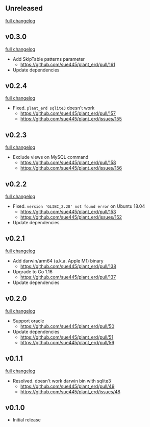 ## Unreleased
[full changelog](http://github.com/sue445/plant_erd/compare/v0.3.0...master)

## v0.3.0
[full changelog](http://github.com/sue445/plant_erd/compare/v0.2.4...v0.3.0)

* Add SkipTable patterns parameter
  * https://github.com/sue445/plant_erd/pull/161
* Update dependencies

## v0.2.4
[full changelog](http://github.com/sue445/plant_erd/compare/v0.2.3...v0.2.4)

* Fixed. `plant_erd sqlite3` doesn't work
  * https://github.com/sue445/plant_erd/pull/157
  * https://github.com/sue445/plant_erd/issues/155

## v0.2.3
[full changelog](http://github.com/sue445/plant_erd/compare/v0.2.2...v0.2.3)

* Exclude views on MySQL command
  * https://github.com/sue445/plant_erd/pull/158
  * https://github.com/sue445/plant_erd/issues/156

## v0.2.2
[full changelog](http://github.com/sue445/plant_erd/compare/v0.2.1...v0.2.2)

* Fixed. `version 'GLIBC_2.28' not found error` on Ubuntu 18.04
  * https://github.com/sue445/plant_erd/pull/153
  * https://github.com/sue445/plant_erd/issues/152
* Update dependencies

## v0.2.1
[full changelog](http://github.com/sue445/plant_erd/compare/v0.2.0...v0.2.1)

* Add darwin/arm64 (a.k.a. Apple M1) binary
  * https://github.com/sue445/plant_erd/pull/138
* Upgrade to Go 1.16
  * https://github.com/sue445/plant_erd/pull/137
* Update dependencies

## v0.2.0
[full changelog](http://github.com/sue445/plant_erd/compare/v0.1.1...v0.2.0)

* Support oracle
  * https://github.com/sue445/plant_erd/pull/50
* Update dependencies
  * https://github.com/sue445/plant_erd/pull/51
  * https://github.com/sue445/plant_erd/pull/56

## v0.1.1
[full changelog](http://github.com/sue445/plant_erd/compare/v0.1.0...v0.1.1)

* Resolved. doesn't work darwin bin with sqlite3
  * https://github.com/sue445/plant_erd/pull/49
  * https://github.com/sue445/plant_erd/issues/48

## v0.1.0
* Initial release
